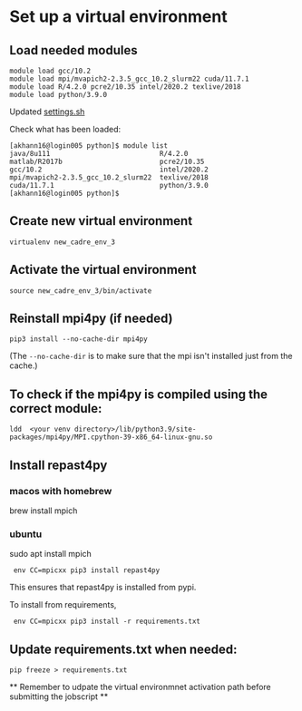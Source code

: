 # Set up a virtual environment

## Load needed modules

```
module load gcc/10.2
module load mpi/mvapich2-2.3.5_gcc_10.2_slurm22 cuda/11.7.1
module load R/4.2.0 pcre2/10.35 intel/2020.2 texlive/2018
module load python/3.9.0                            
```

Updated [settings.sh](https://github.com/khanna-lab/cadre/commit/3f7ee2b12e99b6bd446738179f935e7d2167dd9d)

Check what has been loaded:

```
[akhann16@login005 python]$ module list
java/8u111                           R/4.2.0                              
matlab/R2017b                        pcre2/10.35                          
gcc/10.2                             intel/2020.2                         
mpi/mvapich2-2.3.5_gcc_10.2_slurm22  texlive/2018                         
cuda/11.7.1                          python/3.9.0                         
[akhann16@login005 python]$                        
```

## Create new virtual environment

```
virtualenv new_cadre_env_3
```

## Activate the virtual environment

```
source new_cadre_env_3/bin/activate
```

## Reinstall mpi4py (if needed)

```
pip3 install --no-cache-dir mpi4py
```

(The `--no-cache-dir` is to make sure that the mpi isn't installed just from the cache.)

## To check if the mpi4py is compiled using the correct module:

```
ldd  <your venv directory>/lib/python3.9/site-packages/mpi4py/MPI.cpython-39-x86_64-linux-gnu.so
```

## Install repast4py

### macos with homebrew
brew install mpich

### ubuntu
sudo apt install mpich

```
 env CC=mpicxx pip3 install repast4py
```

This ensures that repast4py is installed from pypi.

To install from requirements, 


```
 env CC=mpicxx pip3 install -r requirements.txt 
```

## Update requirements.txt when needed:

```
pip freeze > requirements.txt
```

** Remember to udpate the virtual environmnet activation path before submitting the jobscript **
